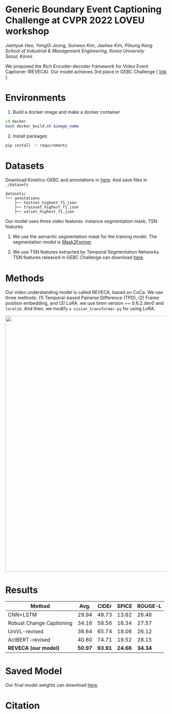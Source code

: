 # Generic Boundary Event Captioning Challenge at CVPR 2022 LOVEU workshop

*Jaehyuk Heo, YongGi Jeong, Sunwoo Kim, Jaehee Kim, Pilsung Kang*  
*School of Industrial & Management Engineering, Korea University*  
*Seoul, Korea*


We proposed the Rich Encoder-decoder framework for Video Event Captioner (REVECA). Our model achieves 3rd place in GEBC Challenge [ [link](https://codalab.lisn.upsaclay.fr/competitions/4157#results) ].

# Environments

1. Build a docker image and make a docker container

```bash
cd docker 
bash docker_build.sh $image_name
```

2. Install packages

```bash
pip install -r requirements
```

# Datasets

Download Kinetics-GEBC and annotations in [here](https://sites.google.com/view/loveucvpr22/home?authuser=0). And save files in `./datasets`

```
datasets/
└── annotations
    ├── testset_highest_f1.json
    ├── trainset_highest_f1.json
    ├── valset_highest_f1.json
```


Our model uses three video features: instance segmentation mask, TSN features

1. We use the semantic segmentation mask for the training model. The segmentation model is [Mask2Former](https://github.com/facebookresearch/Mask2Former).

2. We use TSN features extracted by Temporal Segmentation Networks. TSN features released in GEBC Challenge can download [here](https://drive.google.com/drive/folders/1kOauKJY4MphWJhjYcXcCcdmP-071Fu6D?usp=sharing).


# Methods

Our video understanding model is called REVECA, based on CoCa. We use three methods: (1) Temporal-based Pairwise Difference (TPD), (2) Frame position embedding, and (3) LoRA. we use timm version == 0.6.2.dev0 and `loralib`. And then, we modify `a vision_transformer.py` for using LoRA. 

<p align='center'>
    <img width='800' src=''>
</p>


# Results

Method | Avg. | CIDEr | SPICE | ROUGE-L
---|---|---|---|---
CNN+LSTM | 29.94 | 49.73 | 13.62 | 26.46
Robust Change Captioning | 34.16 | 58.56 | 16.34 | 27.57
UniVL-revised | 36.64 | 65.74 | 18.06 | 26.12
ActBERT-revised | 40.80 | 74.71 | 19.52 | 28.15
**REVECA (our model)** | **50.97** | **93.91** | **24.66** | **34.34**

# Saved Model

Our final model weights can download [here]().


# Citation
